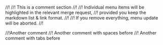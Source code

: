 


//!
//!  This is a comment section
//!
//!  Individual menu items will be highlighted in the relevant merge request,
//!  provided you keep the markdown list & link format.
//!
//!  If you remove everything, menu update will be aborted.
//!



//!Another comment
    //! Another comment with spaces before
		//! Another comment with tabs before




